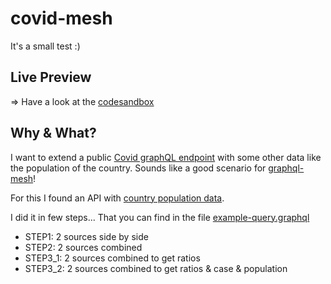 # covid-mesh

It's a small test :)

## Live Preview

=> Have a look at the [codesandbox](https://codesandbox.io/s/github/jycouet/covid-mesh)

## Why & What?

I want to extend a public [Covid graphQL endpoint](https://covid-19.dava.engineer/api/graphql) with some other data like the population of the country. Sounds like a good scenario for [graphql-mesh](https://github.com/Urigo/graphql-mesh)!

For this I found an API with [country population data](https://datasource.kapsarc.org/explore/dataset/world-population/table/?disjunctive.country_name&rows=1&q=France&sort=year).

I did it in few steps... That you can find in the file [example-query.graphql](./example-query.graphql)
- STEP1: 2 sources side by side
- STEP2: 2 sources combined
- STEP3_1: 2 sources combined to get ratios
- STEP3_2: 2 sources combined to get ratios & case & population


